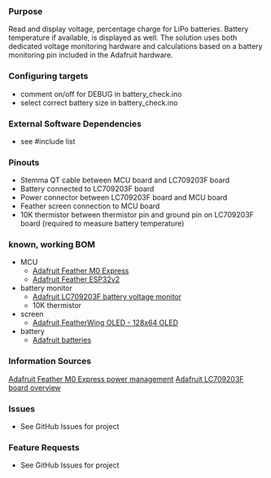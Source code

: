### Purpose
Read and display voltage, percentage charge for LiPo batteries. Battery temperature if available, is displayed as well.
The solution uses both dedicated voltage monitoring hardware and calculations based on a battery monitoring pin included in the Adafruit hardware.

### Configuring targets
- comment on/off for DEBUG in battery_check.ino
- select correct battery size in battery_check.ino

### External Software Dependencies
- see #include list

### Pinouts
- Stemma QT cable between MCU board and LC709203F board
- Battery connected to LC709203F board
- Power connector between LC709203F board and MCU board
- Feather screen connection to MCU board
- 10K thermistor between thermistor pin and ground pin on LC709203F board (required to measure battery temperature)

### known, working BOM
- MCU
	- [Adafruit Feather M0 Express](https://www.adafruit.com/product/3403)
	- [Adafruit Feather ESP32v2](https://www.adafruit.com/product/5400)
- battery monitor
	- [Adafruit LC709203F battery voltage monitor](https://www.adafruit.com/product/4712)
	- 10K thermistor
- screen
	- [Adafruit FeatherWing OLED - 128x64 OLED](https://www.adafruit.com/product/4650)
- battery
	- [Adafruit batteries](https://www.adafruit.com/category/889)

### Information Sources
[Adafruit Feather M0 Express power management](https://learn.adafruit.com/adafruit-feather-m0-express-designed-for-circuit-python-circuitpython/power-management-2)
[Adafruit LC709203F board overview](https://learn.adafruit.com/adafruit-lc709203f-lipo-lipoly-battery-monitor?view=all#overview)

### Issues
- See GitHub Issues for project

### Feature Requests
- See GitHub Issues for project